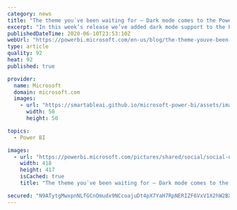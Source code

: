 ```yaml
---
category: news
title: "The theme you᾿ve been waiting for – Dark mode comes to the Power BI iOS app"
excerpt: "In this week’s release we’ve added dark mode support to the Power BI iOS app. Power BI Mobile users know that we’re always working to improve our apps and looking for ways to provide our users the best, most delightful, and enjoyable experience possible. And enabling dark mode is one of those things"
publishedDateTime: 2020-06-10T23:53:10Z
webUrl: "https://powerbi.microsoft.com/en-us/blog/the-theme-youve-been-waiting-for-dark-mode-comes-to-the-power-bi-ios-app/"
type: article
quality: 92
heat: 92
published: true

provider:
  name: Microsoft
  domain: microsoft.com
  images:
    - url: "https://smartableai.github.io/microsoft-power-bi/assets/images/organizations/microsoft.com-50x50.jpg"
      width: 50
      height: 50

topics:
  - Power BI

images:
  - url: "https://powerbi.microsoft.com/pictures/shared/social/social-default-image.png"
    width: 418
    height: 417
    isCached: true
    title: "The theme you᾿ve been waiting for – Dark mode comes to the Power BI iOS app"

secured: "N9ATytgMwxpnNLfGCnOmudx9NCcoajuDt4pX7YaH7RpNERIZF6VxV1X2hW2BXg35EjeFjzwAHXkFZtOXIYnS/7/WvjgMZGHeLqAF72hbzu4eBzmVHaD+lVSqHMgNnMamA1lDQ8DMyxI9OrkBemkgMlSOq+/LkEaDJDnFB1JKbrDIupaVv67DQuhG25oyHO0yCb6ohjSUqSbd3R4CN/0AuEq+vXz5aGW3xbMSnPLmujKYFL2RTr0CUecQoad2J4f+fg6vw+L755SkXdmq3KPdoTN2qKMR286iIJhtWL/nkhRR5RO+TjzkOqfINUr4u9quF3Zc1bnBtlKs5gW/BNwWSQ==;L4/6Fg128tjiZqPRed0UNw=="
---
```


